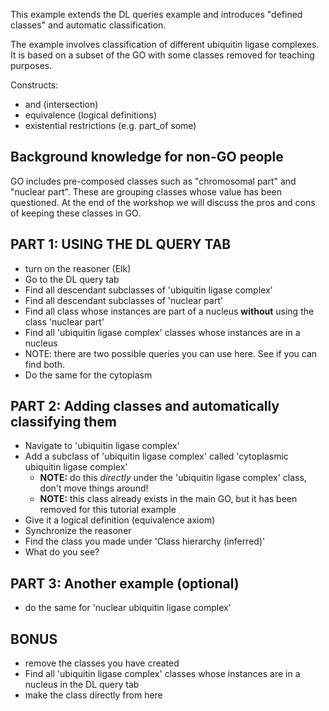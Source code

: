 This example extends the DL queries example and introduces "defined
classes" and automatic classification.

The example involves classification of different ubiquitin ligase
complexes. It is based on a subset of the GO with some classes
removed for teaching purposes.

Constructs:

 * and (intersection)
 * equivalence (logical definitions)
 * existential restrictions (e.g. part_of some)

## Background knowledge for non-GO people

GO includes pre-composed classes such as "chromosomal part" and
"nuclear part". These are grouping classes whose value has been
questioned. At the end of the workshop we will discuss the pros and
cons of keeping these classes in GO.

## PART 1: USING THE DL QUERY TAB

 * turn on the reasoner (Elk)
 * Go to the DL query tab
 * Find all descendant subclasses of 'ubiquitin ligase complex'
 * Find all descendant subclasses of 'nuclear part'
 * Find all class whose instances are part of a nucleus **without** using the class 'nuclear part'
 * Find all 'ubiquitin ligase complex' classes whose instances are in a nucleus
  * NOTE: there are two possible queries you can use here. See if you can find both.
 * Do the same for the cytoplasm

## PART 2: Adding classes and automatically classifying them

 * Navigate to 'ubiquitin ligase complex'
 * Add a subclass of 'ubiquitin ligase complex' called 'cytoplasmic ubiquitin ligase complex'
    * __NOTE:__ do this *directly* under the 'ubiquitin ligase complex' class, don't move things around!
    * __NOTE:__ this class already exists in the main GO, but it has been removed for this tutorial example
 * Give it a logical definition (equivalence axiom)
 * Synchronize the reasoner
 * Find the class you made under 'Class hierarchy (inferred)'
 * What do you see?

## PART 3: Another example (optional)

  * do the same for 'nuclear ubiquitin ligase complex'

## BONUS

 * remove the classes you have created
 * Find all 'ubiquitin ligase complex' classes whose instances are in a nucleus in the DL query tab
 * make the class directly from here
